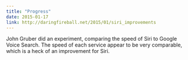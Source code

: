 ```yaml
---
title: "Progress"
date: 2015-01-17
link: http://daringfireball.net/2015/01/siri_improvements
---
```

 John Gruber did an experiment, comparing the speed of Siri to Google Voice Search. The speed of each service appear to be very comparable, which is a heck of an improvement for Siri.
